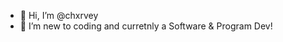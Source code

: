 - 👋 Hi, I’m @chxrvey
- 👀 I’m new to coding and curretnly a Software & Program Dev!

<!---
chxrvey/chxrvey is a ✨ special ✨ repository because its `README.md` (this file) appears on your GitHub profile.
You can click the Preview link to take a look at your changes.
--->
